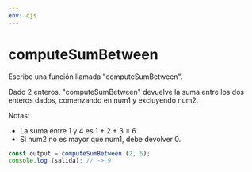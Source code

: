 ```yaml
---
env: cjs
---
```


# computeSumBetween

Escribe una función llamada "computeSumBetween".

Dado 2 enteros, "computeSumBetween" devuelve la suma entre los dos enteros
dados, comenzando en num1 y excluyendo num2.

Notas:

* La suma entre 1 y 4 es 1 + 2 + 3 = 6.
* Si num2 no es mayor que num1, debe devolver 0.

```js
const output = computeSumBetween (2, 5);
console.log (salida); // -> 9
```
